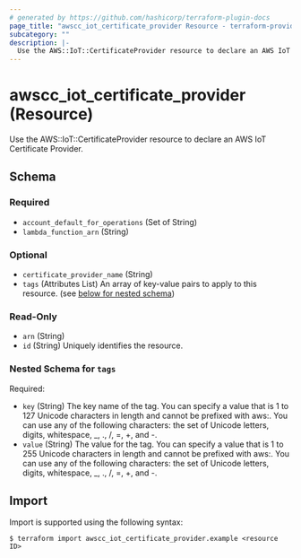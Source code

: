 ```yaml
---
# generated by https://github.com/hashicorp/terraform-plugin-docs
page_title: "awscc_iot_certificate_provider Resource - terraform-provider-awscc"
subcategory: ""
description: |-
  Use the AWS::IoT::CertificateProvider resource to declare an AWS IoT Certificate Provider.
---
```


# awscc_iot_certificate_provider (Resource)

Use the AWS::IoT::CertificateProvider resource to declare an AWS IoT Certificate Provider.



<!-- schema generated by tfplugindocs -->
## Schema

### Required

- `account_default_for_operations` (Set of String)
- `lambda_function_arn` (String)

### Optional

- `certificate_provider_name` (String)
- `tags` (Attributes List) An array of key-value pairs to apply to this resource. (see [below for nested schema](#nestedatt--tags))

### Read-Only

- `arn` (String)
- `id` (String) Uniquely identifies the resource.

<a id="nestedatt--tags"></a>
### Nested Schema for `tags`

Required:

- `key` (String) The key name of the tag. You can specify a value that is 1 to 127 Unicode characters in length and cannot be prefixed with aws:. You can use any of the following characters: the set of Unicode letters, digits, whitespace, _, ., /, =, +, and -.
- `value` (String) The value for the tag. You can specify a value that is 1 to 255 Unicode characters in length and cannot be prefixed with aws:. You can use any of the following characters: the set of Unicode letters, digits, whitespace, _, ., /, =, +, and -.

## Import

Import is supported using the following syntax:

```shell
$ terraform import awscc_iot_certificate_provider.example <resource ID>
```
